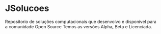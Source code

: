 # JSolucoes
Repositorio de soluções computacionais que desenvolvo e disponivel para a comunidade Open Source
Temos as versões Alpha, Beta e Licenciada.
